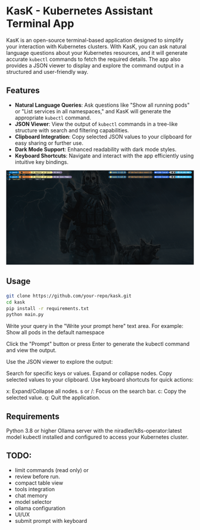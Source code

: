# KasK - Kubernetes Assistant Terminal App

KasK is an open-source terminal-based application designed to simplify your interaction with Kubernetes clusters. With KasK, you can ask natural language questions about your Kubernetes resources, and it will generate accurate `kubectl` commands to fetch the required details. The app also provides a JSON viewer to display and explore the command output in a structured and user-friendly way.

## Features

- **Natural Language Queries**: Ask questions like "Show all running pods" or "List services in all namespaces," and KasK will generate the appropriate `kubectl` command.
- **JSON Viewer**: View the output of `kubectl` commands in a tree-like structure with search and filtering capabilities.
- **Clipboard Integration**: Copy selected JSON values to your clipboard for easy sharing or further use.
- **Dark Mode Support**: Enhanced readability with dark mode styles.
- **Keyboard Shortcuts**: Navigate and interact with the app efficiently using intuitive key bindings.

![KasK in Action](kask.gif)

## Usage

```bash
git clone https://github.com/your-repo/kask.git
cd kask
pip install -r requirements.txt
python main.py
```

Write your query in the "Write your prompt here" text area. For example: Show all pods in the default namespace

Click the "Prompt" button or press Enter to generate the kubectl command and view the output.

Use the JSON viewer to explore the output:

Search for specific keys or values.
Expand or collapse nodes.
Copy selected values to your clipboard.
Use keyboard shortcuts for quick actions:

x: Expand/Collapse all nodes.
s or /: Focus on the search bar.
c: Copy the selected value.
q: Quit the application.

## Requirements

Python 3.8 or higher
Ollama server with the niradler/k8s-operator:latest model
kubectl installed and configured to access your Kubernetes cluster.

## TODO:

- limit commands (read only) or
- review before run.
- compact table view
- tools integration
- chat memory
- model selector
- ollama configuration
- UI/UX
- submit prompt with keyboard
  